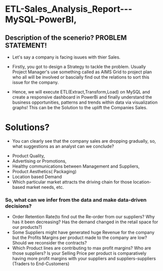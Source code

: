 # ETL-Sales_Analysis_Report---MySQL-PowerBI,

## Description of the scenerio? PROBLEM STATEMENT!

* Let's say a company is facing isuues with thier Sales.

* Firstly, you got to design a Strategy to tackle the problem. Usually Project Manager's use something called as AIMS Grid to project plan who all will be involved or bascially find out the relations to sort this issue for the company.

* Hence, we will execute ETL(Extract,Transform,Load) on MySQL and create a responsive dashboard in PowerBi and finally understand the business opportunities, patterns and   trends within data via visualization graphs! This can be the Solution to the uplift the Companies Sales.


# Solutions?
* You can clearly see that the company sales are dropping gradually, so, what suggestions as an analyst can we conclude?
-  Product Quality,
-  Advertising or Promotions,
-  Healthy communications between Management and Suppliers,
-  Product Aesthetics( Packaging)
-  Location based Demand 
-  Which particular market attracts the driving chain for those location-based market needs, etc.
 
 ### So, what can we infer from the data and make data-driven decisions?
-  Order Retention Rate(to find out the Re-order from our suppliers? Why has it been decreasing? Has the demand changed in the retail space for our products?)
-  Some Suppliers might have generated huge Revenue for the company but the Profits Margins per product made to the company are low? Should we reconsider the contracts?
-  Which Product lines are contributing to max profit margins? Who are those suppliers? Is your Selling Price per product is comparatively having more profit margins with your suppliers and suppliers-suppliers (Traders to End-Customers)
